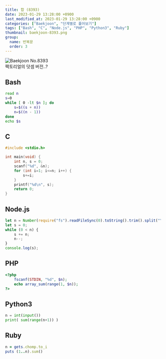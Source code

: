 ```yaml
---
title: 합 (8393)
date: 2023-01-29 13:28:00 +0900
last_modified_at: 2023-01-29 13:28:00 +0900
categories: ["Baekjoon", "단계별로 풀어보기"]
tags: ["Bash", "C", "Node.js", "PHP", "Python3", "Ruby"]
thumbnail: baekjoon-8393.png
group:
  name: 반복문
  order: 3
---
```


![Baekjoon No.8393](baekjoon-8393.png)  
팩토리얼의 덧셈 버전..?

## Bash
```bash
read n
s=0
while [ 0 -lt $n ]; do
	s=$((s + n))
	n=$((n - 1))
done
echo $s
```

## C
```c
#include <stdio.h>

int main(void) {
	int n, s = 0;
	scanf("%d", &n);
	for (int i=1; i<=n; i++) {
		s+=i;
	}
	printf("%d\n", s);
	return 0;
}
```

## Node.js
```javascript
let n = Number(require("fs").readFileSync(0).toString().trim().split("\n")[0]);
let s = 0;
while (0 < n) {
	s += n;
	n--;
}
console.log(s);
```

## PHP
```php
<?php
	fscanf(STDIN, "%d", $n);
	echo array_sum(range(1, $n));
?>
```

## Python3
```python
n = int(input())
print( sum(range(n+1)) )
```

## Ruby
```ruby
n = gets.chomp.to_i
puts (1..n).sum()
```
